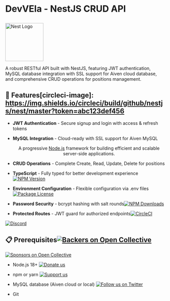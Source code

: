# DevVEla - NestJS CRUD API<p align="center">

  <a href="http://nestjs.com/" target="blank"><img src="https://nestjs.com/img/logo-small.svg" width="120" alt="Nest Logo" /></a>

A robust RESTful API built with NestJS, featuring JWT authentication, MySQL database integration with SSL support for Aiven cloud database, and comprehensive CRUD operations for positions management.</p>



## 🚀 Features[circleci-image]: https://img.shields.io/circleci/build/github/nestjs/nest/master?token=abc123def456

[circleci-url]: https://circleci.com/gh/nestjs/nest

- **JWT Authentication** - Secure signup and login with access & refresh tokens

- **MySQL Integration** - Cloud-ready with SSL support for Aiven MySQL  <p align="center">A progressive <a href="http://nodejs.org" target="_blank">Node.js</a> framework for building efficient and scalable server-side applications.</p>

- **CRUD Operations** - Complete Create, Read, Update, Delete for positions    <p align="center">

- **TypeScript** - Fully typed for better development experience<a href="https://www.npmjs.com/~nestjscore" target="_blank"><img src="https://img.shields.io/npm/v/@nestjs/core.svg" alt="NPM Version" /></a>

- **Environment Configuration** - Flexible configuration via .env files<a href="https://www.npmjs.com/~nestjscore" target="_blank"><img src="https://img.shields.io/npm/l/@nestjs/core.svg" alt="Package License" /></a>

- **Password Security** - bcrypt hashing with salt rounds<a href="https://www.npmjs.com/~nestjscore" target="_blank"><img src="https://img.shields.io/npm/dm/@nestjs/common.svg" alt="NPM Downloads" /></a>

- **Protected Routes** - JWT guard for authorized endpoints<a href="https://circleci.com/gh/nestjs/nest" target="_blank"><img src="https://img.shields.io/circleci/build/github/nestjs/nest/master" alt="CircleCI" /></a>

<a href="https://discord.gg/G7Qnnhy" target="_blank"><img src="https://img.shields.io/badge/discord-online-brightgreen.svg" alt="Discord"/></a>

## 📋 Prerequisites<a href="https://opencollective.com/nest#backer" target="_blank"><img src="https://opencollective.com/nest/backers/badge.svg" alt="Backers on Open Collective" /></a>

<a href="https://opencollective.com/nest#sponsor" target="_blank"><img src="https://opencollective.com/nest/sponsors/badge.svg" alt="Sponsors on Open Collective" /></a>

- Node.js 18+   <a href="https://paypal.me/kamilmysliwiec" target="_blank"><img src="https://img.shields.io/badge/Donate-PayPal-ff3f59.svg" alt="Donate us"/></a>

- npm or yarn    <a href="https://opencollective.com/nest#sponsor"  target="_blank"><img src="https://img.shields.io/badge/Support%20us-Open%20Collective-41B883.svg" alt="Support us"></a>

- MySQL database (Aiven cloud or local)  <a href="https://twitter.com/nestframework" target="_blank"><img src="https://img.shields.io/twitter/follow/nestframework.svg?style=social&label=Follow" alt="Follow us on Twitter"></a>

- Git</p>

  <!--[![Backers on Open Collective](https://opencollective.com/nest/backers/badge.svg)](https://opencollective.com/nest#backer)

## 🛠️ Installation  [![Sponsors on Open Collective](https://opencollective.com/nest/sponsors/badge.svg)](https://opencollective.com/nest#sponsor)-->



1. **Clone the repository**## Description

   ```bash

   git clone https://github.com/Goriee/CrudAdet.git[Nest](https://github.com/nestjs/nest) framework TypeScript starter repository.

   cd CrudAdet

   ```## Project setup



2. **Install dependencies**```bash

   ```bash$ npm install

   npm install --legacy-peer-deps```

   ```

   > Note: `--legacy-peer-deps` is required due to peer dependency conflicts between NestJS v11 packages## Configure database (Aiven MySQL)



3. **Configure environment variables**This project supports Aiven MySQL with SSL.

   

   Create a `.env` file in the root directory:1. Copy `.env.example` to `.env` and fill in your credentials from Aiven console.

   ```env

   # Database Configuration```

   DATABASE_HOST=mysql-3bc5f3b2-gbox-098a.d.aivencloud.comDATABASE_HOST=mysql-xxxxx.aivencloud.com

   DATABASE_PORT=18081DATABASE_PORT=18081

   DATABASE_USER=avnadminDATABASE_USER=avnadmin

   DATABASE_PASSWORD=your_password_hereDATABASE_PASSWORD=<your_password>

   DATABASE_NAME=defaultdbDATABASE_NAME=defaultdb

   DATABASE_SSL_MODE=REQUIRED

   # SSL Configuration (for Aiven)DATABASE_SSL_CA_PATH=./aiven-ca.pem

   DATABASE_SSL_MODE=REQUIRED```

   DATABASE_SSL_CA_PATH=C:\Users\Administrator\Desktop\DevVEla\ca.pem

   2. Download the CA certificate from the Aiven console (Show > Download) and save it as `aiven-ca.pem` in the project root, or update `DATABASE_SSL_CA_PATH` with the correct path.

   # JWT Secrets

   JWT_SECRET=your_jwt_secret_here3. Create the required tables (run once):

   JWT_REFRESH_SECRET=your_jwt_refresh_secret_here

   ```sql

   # Optional: Custom Table NamesCREATE TABLE IF NOT EXISTS users (

   USERS_TABLE=users  id INT AUTO_INCREMENT PRIMARY KEY,

   POSITIONS_TABLE=positions  username VARCHAR(255) NOT NULL UNIQUE,

   ```  password VARCHAR(255) NOT NULL,

  refreshToken VARCHAR(255) NULL

4. **SSL Certificate Setup (for Aiven)**);

   

   Download the CA certificate from your Aiven console and save it as `ca.pem` in the project root directory.CREATE TABLE IF NOT EXISTS positions (

  id INT AUTO_INCREMENT PRIMARY KEY,

5. **Database Schema**  positionCode VARCHAR(50) NOT NULL,

     positionName VARCHAR(255) NOT NULL,

   Ensure your MySQL database has the following tables:  userId INT NOT NULL

);

   **Users Table:**```

   ```sql

   CREATE TABLE users (## Compile and run the project

     id INT AUTO_INCREMENT PRIMARY KEY,

     username VARCHAR(255) NOT NULL UNIQUE,```bash

     email VARCHAR(255),# development

     password VARCHAR(255) NOT NULL,$ npm run start

     firstName VARCHAR(255),

     lastName VARCHAR(255),# watch mode

     createdAt TIMESTAMP DEFAULT CURRENT_TIMESTAMP,$ npm run start:dev

     updatedAt TIMESTAMP DEFAULT CURRENT_TIMESTAMP ON UPDATE CURRENT_TIMESTAMP

   );# production mode

   ```$ npm run start:prod

```

   **Positions Table:**

   ```sqlThe server reads `PORT` from `.env` (default 3000) and logs `Database Successfully Connected` on successful DB connection.

   CREATE TABLE positions (

     position_id INT AUTO_INCREMENT PRIMARY KEY,## Run tests

     position_code VARCHAR(50) NOT NULL,

     position_name VARCHAR(255) NOT NULL,```bash

     created_at TIMESTAMP DEFAULT CURRENT_TIMESTAMP,# unit tests

     updated_at TIMESTAMP DEFAULT CURRENT_TIMESTAMP ON UPDATE CURRENT_TIMESTAMP$ npm run test

   );

   ```# e2e tests

$ npm run test:e2e

## 🏃‍♂️ Running the Application

# test coverage

**Development mode:**$ npm run test:cov

```bash```

npm run start:dev

```## Deployment



**Production mode:**When you're ready to deploy your NestJS application to production, there are some key steps you can take to ensure it runs as efficiently as possible. Check out the [deployment documentation](https://docs.nestjs.com/deployment) for more information.

```bash

npm run buildIf you are looking for a cloud-based platform to deploy your NestJS application, check out [Mau](https://mau.nestjs.com), our official platform for deploying NestJS applications on AWS. Mau makes deployment straightforward and fast, requiring just a few simple steps:

npm run start:prod

``````bash

$ npm install -g @nestjs/mau

The API will be available at `http://localhost:3000`$ mau deploy

```

## 📚 API Documentation

With Mau, you can deploy your application in just a few clicks, allowing you to focus on building features rather than managing infrastructure.

### Base URL

```## Resources

http://localhost:3000

```Check out a few resources that may come in handy when working with NestJS:



### Authentication Endpoints- Visit the [NestJS Documentation](https://docs.nestjs.com) to learn more about the framework.

- For questions and support, please visit our [Discord channel](https://discord.gg/G7Qnnhy).

#### 1. Signup- To dive deeper and get more hands-on experience, check out our official video [courses](https://courses.nestjs.com/).

Create a new user account.- Deploy your application to AWS with the help of [NestJS Mau](https://mau.nestjs.com) in just a few clicks.

- Visualize your application graph and interact with the NestJS application in real-time using [NestJS Devtools](https://devtools.nestjs.com).

**Endpoint:** `POST /auth/signup`- Need help with your project (part-time to full-time)? Check out our official [enterprise support](https://enterprise.nestjs.com).

- To stay in the loop and get updates, follow us on [X](https://x.com/nestframework) and [LinkedIn](https://linkedin.com/company/nestjs).

**Request Body:**- Looking for a job, or have a job to offer? Check out our official [Jobs board](https://jobs.nestjs.com).

```json

{## Support

  "username": "alice",

  "password": "password123",Nest is an MIT-licensed open source project. It can grow thanks to the sponsors and support by the amazing backers. If you'd like to join them, please [read more here](https://docs.nestjs.com/support).

  "email": "alice@example.com",

  "firstName": "Alice",## Stay in touch

  "lastName": "Smith"

}- Author - [Kamil Myśliwiec](https://twitter.com/kammysliwiec)

```- Website - [https://nestjs.com](https://nestjs.com/)

- Twitter - [@nestframework](https://twitter.com/nestframework)

**Response (201 Created):**

```json## License

{

  "id": 1,Nest is [MIT licensed](https://github.com/nestjs/nest/blob/master/LICENSE).

  "username": "alice",
  "email": "alice@example.com",
  "firstName": "Alice",
  "lastName": "Smith",
  "createdAt": "2024-01-15T10:30:00.000Z",
  "updatedAt": "2024-01-15T10:30:00.000Z"
}
```

#### 2. Login
Authenticate and receive JWT tokens.

**Endpoint:** `POST /auth/login`

**Request Body:**
```json
{
  "username": "alice",
  "password": "password123"
}
```

**Response (200 OK):**
```json
{
  "accessToken": "eyJhbGciOiJIUzI1NiIsInR5cCI6IkpXVCJ9...",
  "refreshToken": "eyJhbGciOiJIUzI1NiIsInR5cCI6IkpXVCJ9..."
}
```

**Token Expiry:**
- Access Token: 15 minutes
- Refresh Token: 7 days

> ⚠️ **Note:** Access tokens expire after 15 minutes. Users must re-login to obtain new tokens.

### Positions Endpoints (Protected)

All positions endpoints require JWT authentication. Include the access token in the Authorization header:
```
Authorization: Bearer <your_access_token>
```

#### 1. Create Position
**Endpoint:** `POST /positions`

**Request Body:**
```json
{
  "positionCode": "DEV001",
  "positionName": "Senior Developer"
}
```

**Response (201 Created):**
```json
{
  "position_id": 1,
  "position_code": "DEV001",
  "position_name": "Senior Developer",
  "created_at": "2024-01-15T10:30:00.000Z",
  "updated_at": "2024-01-15T10:30:00.000Z"
}
```

#### 2. Get All Positions
**Endpoint:** `GET /positions`

**Response (200 OK):**
```json
[
  {
    "position_id": 1,
    "position_code": "DEV001",
    "position_name": "Senior Developer",
    "created_at": "2024-01-15T10:30:00.000Z",
    "updated_at": "2024-01-15T10:30:00.000Z"
  },
  {
    "position_id": 2,
    "position_code": "MGR001",
    "position_name": "Project Manager",
    "created_at": "2024-01-15T11:00:00.000Z",
    "updated_at": "2024-01-15T11:00:00.000Z"
  }
]
```

#### 3. Get Position by ID
**Endpoint:** `GET /positions/:id`

**Response (200 OK):**
```json
{
  "position_id": 1,
  "position_code": "DEV001",
  "position_name": "Senior Developer",
  "created_at": "2024-01-15T10:30:00.000Z",
  "updated_at": "2024-01-15T10:30:00.000Z"
}
```

#### 4. Update Position
**Endpoint:** `PATCH /positions/:id`

**Request Body:**
```json
{
  "positionCode": "DEV002",
  "positionName": "Lead Developer"
}
```

**Response (200 OK):**
```json
{
  "position_id": 1,
  "position_code": "DEV002",
  "position_name": "Lead Developer",
  "created_at": "2024-01-15T10:30:00.000Z",
  "updated_at": "2024-01-15T12:00:00.000Z"
}
```

#### 5. Delete Position
**Endpoint:** `DELETE /positions/:id`

**Response (200 OK):**
```json
{
  "message": "Position deleted successfully"
}
```

## 🧪 Testing with Postman

### Setup

1. **Import the collection** or create a new collection with the endpoints above
2. **Create an environment** with the following variables:
   - `base_url`: `http://localhost:3000`
   - `access_token`: (will be set automatically after login)

### Testing Flow

1. **Test Signup**
   - Send POST request to `{{base_url}}/auth/signup`
   - Verify user is created

2. **Test Login**
   - Send POST request to `{{base_url}}/auth/login`
   - Copy the `accessToken` from response
   - Save it to your environment variable `access_token`
   - Or manually add to Authorization header for subsequent requests

3. **Test Positions CRUD**
   - Add Authorization header to all positions requests:
     ```
     Key: Authorization
     Value: Bearer {{access_token}}
     ```
   
   - **Create**: POST to `{{base_url}}/positions`
   - **Read All**: GET to `{{base_url}}/positions`
   - **Read One**: GET to `{{base_url}}/positions/1`
   - **Update**: PATCH to `{{base_url}}/positions/1`
   - **Delete**: DELETE to `{{base_url}}/positions/1`

### Common Issues

- **401 Unauthorized**: Token expired (15m limit) or missing. Re-login to get new token.
- **500 Internal Server Error**: Check server logs for database connection or query errors.
- **404 Not Found**: Position ID doesn't exist in database.

## 🗂️ Project Structure

```
DevVEla/
├── src/
│   ├── auth/                    # Authentication module
│   │   ├── auth.controller.ts   # Auth endpoints (signup, login)
│   │   ├── auth.service.ts      # Auth business logic
│   │   └── auth.module.ts       # Auth module definition
│   ├── config/
│   │   └── jwt.ts               # JWT configuration
│   ├── database/
│   │   ├── database.module.ts   # Database module
│   │   └── database.service.ts  # MySQL connection with SSL
│   ├── guards/
│   │   └── guard.ts             # JWT authentication guard
│   ├── positions/               # Positions CRUD module
│   │   ├── positions.controller.ts
│   │   ├── positions.service.ts
│   │   └── positions.module.ts
│   ├── app.module.ts            # Root module
│   └── main.ts                  # Application entry point
├── test/                        # E2E tests
├── .env                         # Environment variables (not in git)
├── ca.pem                       # SSL certificate (not in git)
├── package.json
└── README.md
```

## 🔒 Security

- **Password Hashing**: Uses bcrypt with 10 salt rounds
- **JWT Tokens**: HS256 algorithm with configurable secrets
- **SSL/TLS**: Supports SSL connections to MySQL (required for Aiven)
- **Environment Variables**: Sensitive data stored in .env (excluded from git)
- **Input Validation**: NestJS built-in validation pipes

### Security Best Practices

1. Never commit `.env` or `ca.pem` files to version control
2. Use strong JWT secrets (minimum 32 characters)
3. Rotate JWT secrets regularly in production
4. Use HTTPS in production environments
5. Implement rate limiting for auth endpoints
6. Add input sanitization for SQL injection prevention

## 🚢 Deployment

### Heroku Deployment

1. **Create Heroku app**
   ```bash
   heroku create your-app-name
   ```

2. **Set environment variables**
   ```bash
   heroku config:set DATABASE_HOST=your_host
   heroku config:set DATABASE_PORT=18081
   heroku config:set DATABASE_USER=your_user
   heroku config:set DATABASE_PASSWORD=your_password
   heroku config:set DATABASE_NAME=defaultdb
   heroku config:set DATABASE_SSL_MODE=REQUIRED
   heroku config:set JWT_SECRET=your_secret
   heroku config:set JWT_REFRESH_SECRET=your_refresh_secret
   ```

3. **Add SSL certificate**
   ```bash
   heroku config:set DATABASE_SSL_CA="$(cat ca.pem)"
   ```
   Update `database.service.ts` to read from env var instead of file:
   ```typescript
   const ca = process.env.DATABASE_SSL_CA || fs.readFileSync(sslCaPath);
   ```

4. **Deploy**
   ```bash
   git push heroku main
   ```

### Docker Deployment

1. **Create Dockerfile**
   ```dockerfile
   FROM node:18-alpine
   WORKDIR /app
   COPY package*.json ./
   RUN npm install --legacy-peer-deps
   COPY . .
   RUN npm run build
   EXPOSE 3000
   CMD ["npm", "run", "start:prod"]
   ```

2. **Build and run**
   ```bash
   docker build -t devvela .
   docker run -p 3000:3000 --env-file .env devvela
   ```

### Railway Deployment

1. Connect your GitHub repository to Railway
2. Add environment variables in Railway dashboard
3. Deploy automatically on git push

## 🤝 Contributing

1. Fork the repository
2. Create a feature branch (`git checkout -b feature/amazing-feature`)
3. Commit your changes (`git commit -m 'Add amazing feature'`)
4. Push to the branch (`git push origin feature/amazing-feature`)
5. Open a Pull Request

## 📝 License

This project is licensed under the MIT License.

## 👥 Authors

- **Goriee** - [GitHub Profile](https://github.com/Goriee)

## 🐛 Known Issues

1. **RefreshToken Column**: The users table doesn't have a `refreshToken` column. The code handles this gracefully by skipping the DB update.
2. **Token Expiry**: Access tokens expire after 15 minutes. Users must re-login frequently. Consider implementing refresh token rotation in production.
3. **Schema Case**: Database uses snake_case (position_code), API uses camelCase (positionCode). Mapping handled in service layer.

## 📞 Support

For issues and questions:
- Open an issue on GitHub
- Check existing issues for solutions

## 🎯 Future Enhancements

- [ ] Implement refresh token rotation
- [ ] Add email verification for signup
- [ ] Implement password reset functionality
- [ ] Add pagination for positions list
- [ ] Add filtering and sorting for positions
- [ ] Implement role-based access control (RBAC)
- [ ] Add API rate limiting
- [ ] Add Swagger/OpenAPI documentation
- [ ] Implement logging with Winston
- [ ] Add unit and integration tests
- [ ] Add Docker Compose for local development
- [ ] Implement database migrations

---

Built with ❤️ using NestJS
